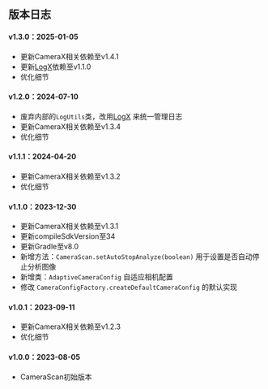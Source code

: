 ## 版本日志

#### v1.3.0：2025-01-05
* 更新CameraX相关依赖至v1.4.1
* 更新[LogX](https://github.com/jenly1314/LogX)依赖至v1.1.0
* 优化细节

#### v1.2.0：2024-07-10
* 废弃内部的`LogUtils`类，改用[LogX](https://github.com/jenly1314/LogX) 来统一管理日志
* 更新CameraX相关依赖至v1.3.4
* 优化细节

#### v1.1.1：2024-04-20
* 更新CameraX相关依赖至v1.3.2
* 优化细节

#### v1.1.0：2023-12-30
* 更新CameraX相关依赖至v1.3.1
* 更新compileSdkVersion至34
* 更新Gradle至v8.0
* 新增方法：`CameraScan.setAutoStopAnalyze(boolean)` 用于设置是否自动停止分析图像
* 新增类：`AdaptiveCameraConfig` 自适应相机配置
* 修改 `CameraConfigFactory.createDefaultCameraConfig` 的默认实现

#### v1.0.1：2023-09-11
* 更新CameraX相关依赖至v1.2.3
* 优化细节

#### v1.0.0：2023-08-05
* CameraScan初始版本
